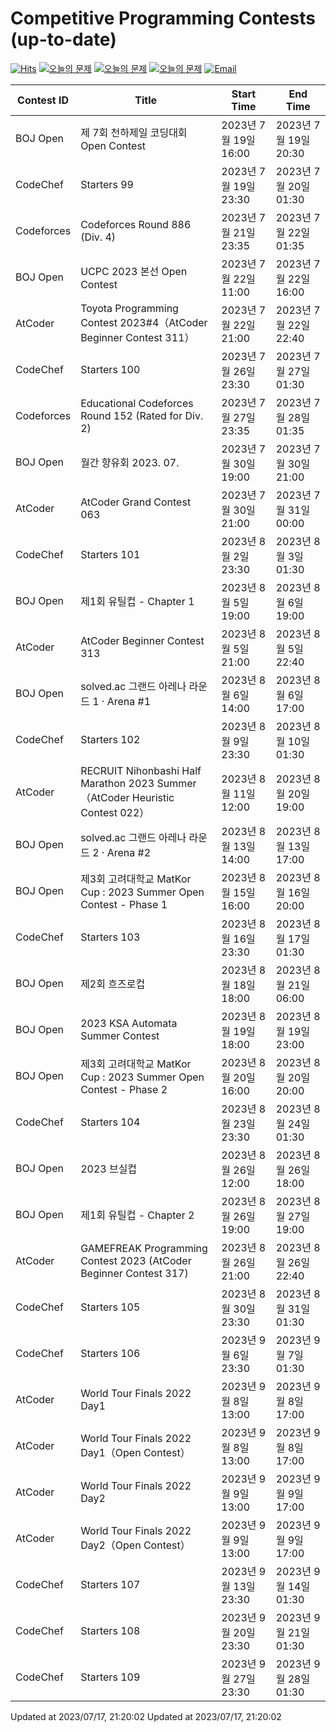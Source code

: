 Competitive Programming Contests (up-to-date)
========
[![Hits](https://hits.seeyoufarm.com/api/count/incr/badge.svg?url=https%3A%2F%2Fgithub.com%2Fika9810%2FCompetitive-Programming-Contests&count_bg=%2379C83D&title_bg=%23555555&icon=&icon_color=%23E7E7E7&title=hits&edge_flat=false)](https://hits.seeyoufarm.com)
[![오늘의 문제](https://img.shields.io/badge/Today's%20ABC-Link-lightpink)](https://github.com/ika9810/Atcoder-Daily-Contests/blob/main/ABC.md) 
[![오늘의 문제](https://img.shields.io/badge/Today's%20ARC-Link-orange)](https://github.com/ika9810/Atcoder-Daily-Contests/blob/main/ARC.md) 
[![오늘의 문제](https://img.shields.io/badge/Today's%20AGC-Link-red)](https://github.com/ika9810/Atcoder-Daily-Contests/blob/main/AGC.md) 
[![Email](https://img.shields.io/badge/Email-ika7204@naver.com-ff69b4)](mailTo:ika7204@naver.com)

 Contest ID | Title | Start Time | End Time |
---|---|---|---|
| BOJ Open | 제 7회 천하제일 코딩대회 Open Contest | 2023년 7월 19일 16:00 | 2023년 7월 19일 20:30 |
| CodeChef | Starters 99 | 2023년 7월 19일 23:30 | 2023년 7월 20일 01:30 |
| Codeforces | Codeforces Round 886 (Div. 4) | 2023년 7월 21일 23:35 | 2023년 7월 22일 01:35 |
| BOJ Open | UCPC 2023 본선 Open Contest | 2023년 7월 22일 11:00 | 2023년 7월 22일 16:00 |
| AtCoder | Toyota Programming Contest 2023#4（AtCoder Beginner Contest 311） | 2023년 7월 22일 21:00 | 2023년 7월 22일 22:40 |
| CodeChef | Starters 100 | 2023년 7월 26일 23:30 | 2023년 7월 27일 01:30 |
| Codeforces | Educational Codeforces Round 152 (Rated for Div. 2) | 2023년 7월 27일 23:35 | 2023년 7월 28일 01:35 |
| BOJ Open | 월간 향유회 2023. 07. | 2023년 7월 30일 19:00 | 2023년 7월 30일 21:00 |
| AtCoder | AtCoder Grand Contest 063 | 2023년 7월 30일 21:00 | 2023년 7월 31일 00:00 |
| CodeChef | Starters 101 | 2023년 8월 2일 23:30 | 2023년 8월 3일 01:30 |
| BOJ Open | 제1회 유틸컵 - Chapter 1 | 2023년 8월 5일 19:00 | 2023년 8월 6일 19:00 |
| AtCoder | AtCoder Beginner Contest 313 | 2023년 8월 5일 21:00 | 2023년 8월 5일 22:40 |
| BOJ Open | solved.ac 그랜드 아레나 라운드 1 · Arena #1 | 2023년 8월 6일 14:00 | 2023년 8월 6일 17:00 |
| CodeChef | Starters 102 | 2023년 8월 9일 23:30 | 2023년 8월 10일 01:30 |
| AtCoder | RECRUIT Nihonbashi Half Marathon 2023 Summer（AtCoder Heuristic Contest 022） | 2023년 8월 11일 12:00 | 2023년 8월 20일 19:00 |
| BOJ Open | solved.ac 그랜드 아레나 라운드 2 · Arena #2 | 2023년 8월 13일 14:00 | 2023년 8월 13일 17:00 |
| BOJ Open | 제3회 고려대학교 MatKor Cup : 2023 Summer Open Contest - Phase 1 | 2023년 8월 15일 16:00 | 2023년 8월 16일 20:00 |
| CodeChef | Starters 103 | 2023년 8월 16일 23:30 | 2023년 8월 17일 01:30 |
| BOJ Open | 제2회 흐즈로컵 | 2023년 8월 18일 18:00 | 2023년 8월 21일 06:00 |
| BOJ Open | 2023 KSA Automata Summer Contest | 2023년 8월 19일 18:00 | 2023년 8월 19일 23:00 |
| BOJ Open | 제3회 고려대학교 MatKor Cup : 2023 Summer Open Contest - Phase 2 | 2023년 8월 20일 16:00 | 2023년 8월 20일 20:00 |
| CodeChef | Starters 104 | 2023년 8월 23일 23:30 | 2023년 8월 24일 01:30 |
| BOJ Open | 2023 브실컵 | 2023년 8월 26일 12:00 | 2023년 8월 26일 18:00 |
| BOJ Open | 제1회 유틸컵 - Chapter 2 | 2023년 8월 26일 19:00 | 2023년 8월 27일 19:00 |
| AtCoder | GAMEFREAK Programming Contest 2023 (AtCoder Beginner Contest 317) | 2023년 8월 26일 21:00 | 2023년 8월 26일 22:40 |
| CodeChef | Starters 105 | 2023년 8월 30일 23:30 | 2023년 8월 31일 01:30 |
| CodeChef | Starters 106 | 2023년 9월 6일 23:30 | 2023년 9월 7일 01:30 |
| AtCoder | World Tour Finals 2022 Day1 | 2023년 9월 8일 13:00 | 2023년 9월 8일 17:00 |
| AtCoder | World Tour Finals 2022 Day1（Open Contest） | 2023년 9월 8일 13:00 | 2023년 9월 8일 17:00 |
| AtCoder | World Tour Finals 2022 Day2 | 2023년 9월 9일 13:00 | 2023년 9월 9일 17:00 |
| AtCoder | World Tour Finals 2022 Day2（Open Contest） | 2023년 9월 9일 13:00 | 2023년 9월 9일 17:00 |
| CodeChef | Starters 107 | 2023년 9월 13일 23:30 | 2023년 9월 14일 01:30 |
| CodeChef | Starters 108 | 2023년 9월 20일 23:30 | 2023년 9월 21일 01:30 |
| CodeChef | Starters 109 | 2023년 9월 27일 23:30 | 2023년 9월 28일 01:30 |

Updated at 2023/07/17, 21:20:02
Updated at 2023/07/17, 21:20:02
